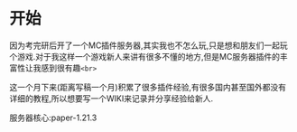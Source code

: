 # 开始

因为考完研后开了一个MC插件服务器,其实我也不怎么玩,只是想和朋友们一起玩个游戏.对于我这样一个游戏新人来讲有很多不懂的地方,但是MC服务器插件的丰富性让我感到很有趣`<br>`

这一个月下来(距离写稿一个月)积累了很多插件经验,有很多国内甚至国外都没有详细的教程,所以想要写一个WIKI来记录并分享经验给新人.


服务器核心:paper-1.21.3

